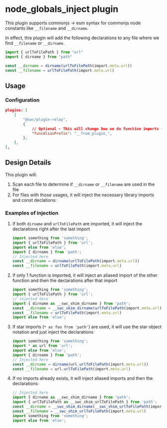 # node_globals_inject plugin

This plugin supports commonjs -> esm syntax for commonjs node constants like `__filename` and `__dirname`.

In effect, this plugin will add the following declarations to any file where we find `__filename` or `__dirname`.

```typescript
import { urlToFilePath } from "url"
import { dirname } from "path"

const __dirname = dirname(urlToFilePath(import.meta.url))
const __filename = urlToFilePath(import.meta.url)
```

## Usage

### Configuration

```json
plugins: [
    [
        "@swc/plugin-relay",
        {
            // Optional - This will change how we do function imports (only change this is you need to avoid name collisions from the default - see below)
            "funcAliasPrefix": "__from_plugin_",
        },
    ],
],
```

## Design Details

This plugin will:

1. Scan each file to determine if `__dirname` or `__filename` are used in the file
2. For files with those usages, it will inject the necessary library imports and const declations:

### Examples of injection
1. If both `dirname` and `urlToFilePath` are imported, it will inject the declarations right after the last import
   ```typescript
   import something from 'something';
   import { urlToFilePath } from 'url';
   import else from 'else';
   import { dirname } from 'path';
   // Injected here
   const __dirname = dirname(urlToFilePath(import.meta.url))
   const __filename = urlToFilePath(import.meta.url)
   ```
2. If only 1 function is imported, it will inject an aliased import of the other function and then the declarations after that import
   ```typescript
   import something from 'something';
   import { urlToFilePath } from 'url';
   // injected here
   import { dirname as __swc_shim_dirname } from 'path';
   const __dirname = __swc_shim_dirname(urlToFilePath(import.meta.url))
   const __filename = urlToFilePath(import.meta.url)
   import else from 'else';
   ```
3. If star imports (`* as foo from 'path'`) are used, it will use the star object notation and just inject the declarations
   ```typescript
   import something from 'something';
   import * as url from 'url';
   import else from 'else';
   import { dirname } from 'path';
   // Injected here
   const __dirname = dirname(url.urlToFilePath(import.meta.url))
   const __filename = url.urlToFilePath(import.meta.url)
   ```
4. If no imports already exists, it will inject aliased imports and then the declarations
   ```typescript
   // Injected here
   import { dirname as __swc_shim_dirname } from 'path';
   import { urlToFilePath as __swc_shim_urlToFilePath } from 'path';
   const __dirname = __swc_shim_dirname(__swc_shim_urlToFilePath(import.meta.url))
   const __filename = __swc_shim_urlToFilePath(import.meta.url)
   import something from 'something';
   import else from 'else';
   ```

